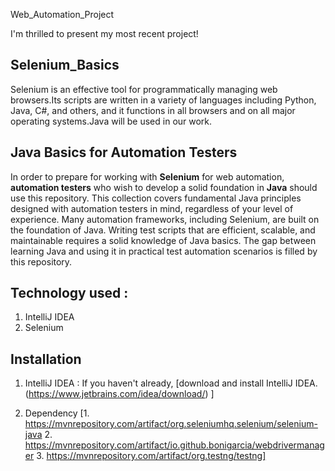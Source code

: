 Web_Automation_Project

I'm thrilled to present my most recent project! 

## Selenium_Basics
Selenium is an effective tool for programmatically managing web browsers.Its scripts are written in a variety of languages including Python, Java, C#, and others, and it functions in all browsers and on all major operating systems.Java will be used in our work.

## Java Basics for Automation Testers
In order to prepare for working with **Selenium** for web automation, **automation testers** who wish to develop a solid foundation in **Java** should use this repository. This collection covers fundamental Java principles designed with automation testers in mind, regardless of your level of experience.
Many automation frameworks, including Selenium, are built on the foundation of Java. Writing test scripts that are efficient, scalable, and maintainable requires a solid knowledge of Java basics. The gap between learning Java and using it in practical test automation scenarios is filled by this repository.


## Technology used :
1. IntelliJ  IDEA
2. Selenium

## Installation

1. IntelliJ  IDEA : If you haven't already, [download and install IntelliJ  IDEA. (https://www.jetbrains.com/idea/download/) ] 

2. Dependency [1. https://mvnrepository.com/artifact/org.seleniumhq.selenium/selenium-java
               2. https://mvnrepository.com/artifact/io.github.bonigarcia/webdrivermanager
               3. https://mvnrepository.com/artifact/org.testng/testng]




